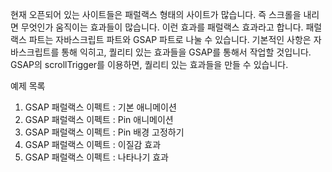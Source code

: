 
현재 오픈되어 있는 사이트들은 패럴랙스 형태의 사이트가 많습니다. 즉 스크롤을 내리면 무엇인가 움직이는 효과들이 많습니다. 이런 효과를 패럴랙스 효과라고 합니다. 패럴랙스 파트는 자바스크립트 파트와 GSAP 파트로 나눌 수 있습니다. 기본적인 사항은 자바스크립트를 통해 익히고, 퀄리티 있는 효과들을 GSAP를 통해서 작업할 것입니다. GSAP의 scrollTrigger를 이용하면, 퀄리티 있는 효과들을 만들 수 있습니다. 

예제 목록
1. GSAP 패럴랙스 이펙트 : 기본 애니메이션
2. GSAP 패럴랙스 이펙트 : Pin 애니메이션
3. GSAP 패럴랙스 이펙트 : Pin 배경 고정하기
4. GSAP 패럴랙스 이펙트 : 이질감 효과
5. GSAP 패럴랙스 이펙트 : 나타나기 효과
<!-- 6. GSAP 패럴랙스 이펙트 : 텍스트 효과
7. GSAP 패럴랙스 이펙트 : 배경색 효과
8. GSAP 패럴랙스 이펙트 : 진행바 효과
9. GSAP 패럴랙스 이펙트 : 메뉴 이동 효과
10. GSAP 패럴랙스 이펙트 : 메뉴 축소 효과
11. GSAP 패럴랙스 이펙트 : 메뉴 숨기기 효과
12. GSAP 패럴랙스 이펙트 : 가로 효과
13. GSAP 패럴랙스 이펙트 : 가로/세로 효과
14. GSAP 패럴랙스 이펙트 : 가로/세로 나타나기 효과
15. GSAP 패럴랙스 이펙트 : 스무스 효과 -->